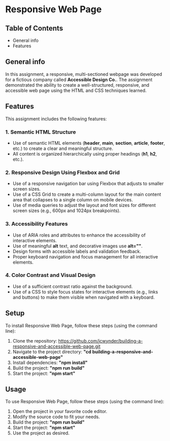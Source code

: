 # Responsive Web Page

## Table of Contents

- General info
- Features

## General info

In this assignment, a responsive, multi-sectioned webpage was developed for a fictious company called **Accessible Design Co.**. The assignment demonstrated the ability to create a well-structured, responsive, and accessible web page using the HTML and CSS techniques learned.

## Features

This assignment includes the following features:

### 1. Semantic HTML Structure

- Use of semantic HTML elements (**header**, **main**, **section**, **article**, **footer**, etc.) to create a clear and meaningful structure.
- All content is organized hierarchically using proper headings (**h1**, **h2**, etc.).

### 2. Responsive Design Using Flexbox and Grid

- Use of a responsive navigation bar using Flexbox that adjusts to smaller screen sizes.
- Use of a CSS Grid to create a multi-column layout for the main content area that collapses to a single column on mobile devices.
- Use of media queries to adjust the layout and font sizes for different screen sizes (e.g., 600px and 1024px breakpoints).

### 3. Accessibility Features

- Use of ARIA roles and attributes to enhance the accessibility of interactive elements.
- Use of meaningful **alt** text, and decorative images use **alt=""**.
- Design forms with accessible labels and validation feedback.
- Proper keyboard navigation and focus management for all interactive elements.

### 4. Color Contrast and Visual Design

- Use of a sufficient contrast ratio against the background.
- Use of a CSS to style focus states for interactive elements (e.g., links and buttons) to make them visible when navigated with a keyboard.

## Setup

To install Responsive Web Page, follow these steps (using the command line):

1. Clone the repository: https://github.com/jcwynder/building-a-responsive-and-accessible-web-page.git
2. Navigate to the project directory: **"cd building-a-responsive-and-accessible-web-page"**
3. Install dependencies: **"npm install"**
4. Build the project: **"npm run build"**
5. Start the project: **"npm start"**

## Usage

To use Responsive Web Page, follow these steps (using the command line):

1. Open the project in your favorite code editor.
2. Modify the source code to fit your needs.
3. Build the project: **"npm run build"**
4. Start the project: **"npm start"**
5. Use the project as desired.
